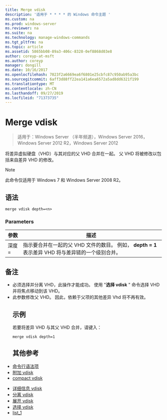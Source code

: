 ```yaml
---
title: Merge vdisk
description: '适用于 * * * * 的 Windows 命令主题 '
ms.custom: na
ms.prod: windows-server
ms.reviewer: na
ms.suite: na
ms.technology: manage-windows-commands
ms.tgt_pltfrm: na
ms.topic: article
ms.assetid: 5865bb08-89a3-406c-8328-0ef8868d03e8
author: coreyp-at-msft
ms.author: coreyp
manager: dongill
ms.date: 10/16/2017
ms.openlocfilehash: 7023f2a6669ea6f6801e25cbfc87c950ab95a3bc
ms.sourcegitcommit: 6aff3d88ff22ea141a6ea6572a5ad8dd6321f199
ms.translationtype: MT
ms.contentlocale: zh-CN
ms.lasthandoff: 09/27/2019
ms.locfileid: "71373735"
---
```

# <a name="merge-vdisk"></a>Merge vdisk

>适用于：Windows Server （半年频道），Windows Server 2016，Windows Server 2012 R2，Windows Server 2012

将差异虚拟硬盘（VHD）与其对应的父 VHD 合并在一起。 父 VHD 将被修改以包括来自差异 VHD 的修改。
> [!NOTE]
> 此命令仅适用于 Windows 7 和 Windows Server 2008 R2。
> ## <a name="syntax"></a>语法
> ```
> merge vdisk depth=<n>
> ```
> ### <a name="parameters"></a>Parameters
> 
> | 参数 |                                                                                    描述                                                                                    |
> |-----------|-----------------------------------------------------------------------------------------------------------------------------------------------------------------------------------|
> | 深度 = <n> | 指示要合并在一起的父 VHD 文件的数目。 例如， **depth = 1**表示差异 VHD 将与差异链的一个级别合并。 |
> 
> ## <a name="remarks"></a>备注
> - 必须选择并分离 VHD，此操作才能成功。 使用 "**选择 vdisk** " 命令选择 VHD 并将焦点移动到该 VHD。
> - 此参数修改父 VHD。 因此，依赖于父项的其他差异 Vhd 将不再有效。
>   ## <a name="BKMK_Examples"></a>示例
>   若要将差异 VHD 与其父 VHD 合并，请键入：
>   ```
>   merge vdisk depth=1
>   ```
>   ## <a name="additional-references"></a>其他参考
> - [命令行语法项](command-line-syntax-key.md)
> - [附加 vdisk](attach-vdisk.md)
> - [compact vdisk](compact-vdisk.md)

-   [详细信息 vdisk](detail-vdisk.md)
-   [分离 vdisk](detach-vdisk.md)
-   [展开 vdisk](expand-vdisk.md)
-   [选择 vdisk](select-vdisk.md)
-   [list_1](list_1.md)
